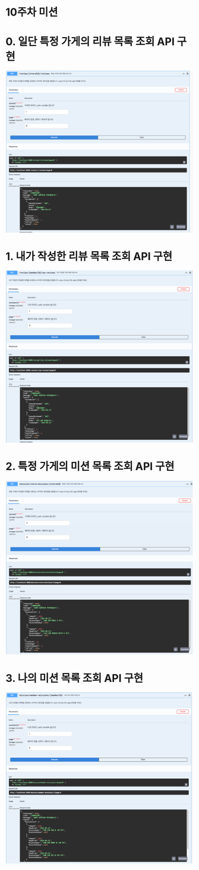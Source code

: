 # 10주차 미션

# 0. 일단 특정 가게의 리뷰 목록 조회 API 구현

![](1.png)

# 1. 내가 작성한 리뷰 목록 조회 API 구현

![](2.png)

# 2. 특정 가게의 미션 목록 조회 API 구현

![](3.png)

# 3. 나의 미션 목록 조회 API 구현

![](4.png)
